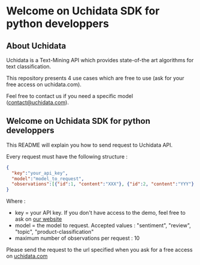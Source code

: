 # Welcome on Uchidata SDK for python developpers

## About Uchidata

Uchidata is a Text-Mining API which provides state-of-the art algorithms for text classification.

This repository presents 4 use cases which are free to use (ask for your free access on uchidata.com).

Feel free to contact us if you need a specific model (contact@uchidata.com).

## Welcome on Uchidata SDK for python developpers #

This README will explain you how to send request to Uchidata API.

Every request must have the following structure :

```json
{
  "key":"your_api_key",
  "model":"model_to_request",
  "observations":[{"id":1, "content":"XXX"}, {"id":2, "content":"YYY"}, {"id":3, "content":"ZZZ"}]
}
```

Where :
  - key = your API key. If you don't have access to the demo, feel free to ask on [our website](http://uchidata.com) 
  - model = the model to request. Accepted values : "sentiment", "review", "topic", "product-classification"
  - maximum number of observations per request : 10

Please send the request to the url specified when you ask for a free access on [uchidata.com](http://uchidata.com)

